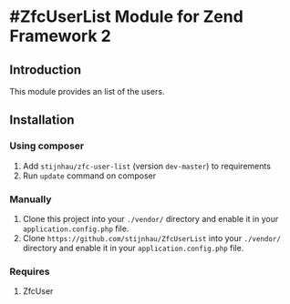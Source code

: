#ZfcUserList Module for Zend Framework 2
========================================

## Introduction

This module provides an list of the users.

## Installation

### Using composer

1. Add `stijnhau/zfc-user-list` (version `dev-master`) to requirements
2. Run `update` command on composer

### Manually

1. Clone this project into your `./vendor/` directory and enable it in your
   `application.config.php` file.
2. Clone `https://github.com/stijnhau/ZfcUserList` into your `./vendor/` directory and enable it in your
   `application.config.php` file.

### Requires

1. ZfcUser